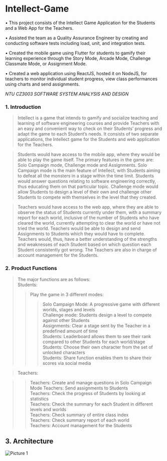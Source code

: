 # Intellect-Game

•	This project consists of the Intellect Game Application for the Students and a Web App for the Teachers. 

•	Assisted the team as a Quality Assurance Engineer by creating and conducting software tests including load, unit, and integration tests.

•	Created the mobile game using Flutter for students to gamify their learning experience through the Story Mode, Arcade Mode, Challenge Classmate Mode, or Assignment Mode. 

•	Created a web application using ReactJS, hosted it on NodeJS, for teachers to monitor individual student progress, view class performances using charts and send assignments. 

*NTU CZ3003 SOFTWARE SYSTEM ANALYSIS AND DESIGN*

### 1. Introduction

> Intellect is a game that intends to gamify and socialize teaching and learning of software engineering courses and provide Teachers with an easy and convenient way to check on their Students’ progress and adapt the game to each Student’s needs. It consists of two separate applications, the Intellect game for the Students and web application for the Teachers.

> Students would have access to the mobile app, where they would be able to play the game itself. The primary features in the game are: Solo Campaign mode, Challenge mode and Assignments. Solo Campaign mode is the main feature of Intellect, with Students aiming to defeat all the monsters in a stage within the time limit. Students would answer questions relating to software engineering correctly, thus educating them on that particular topic. Challenge mode would allow Students to design a level of their own and challenge other Students to compete with themselves in the level that they created.

> Teachers would have access to the web app, where they are able to observe the status of Students currently under them, with a summary report for each world, inclusive of the number of Students who have cleared the world, currently attempting to clear the world or have not tried the world. Teachers would be able to design and send Assignments to Students which they would have to complete. Teachers would, thus, have a better understanding of the strengths and weaknesses of each Student based on which question each Student consistently got wrong. The Teachers are also in charge of account management for the Students.

### 2. Product Functions

> The major functions are as follows:                                                                                                                                 
> Students:                                                                                                                                                         
>> Play the game in 3 different modes:                                                                                                                               
>>> Solo Campaign Mode: A progressive game with different worlds, stages and levels                                                                                   
>>> Challenge mode: Students design a level to compete against other Students                                                                                       
>>> Assignments: Clear a stage sent by the Teacher in a predefined amount of time                                                                                       
>> Students: Leaderboard allows them to see their rank compared to other Students for each world/stage                                                               
>> Students: Choose their own character from the set of unlocked characters                                                                                         
>> Students: Share function enables them to share their scores via social media     

> Teachers:

>> Teachers: Create and manage questions in Solo Campaign Mode Teachers: Send assignments to Students                                                               
>> Teachers: Check the progress of Students by looking at statistics                                                                                                 
>> Teachers: Check the summary for each Student in different levels and worlds                                                                                       
>> Teachers: Check summary of entire class index                                                                                                                     
>> Teachers: Check summary report of each world                                                                                                                     
>> Teachers: Account management for the Students                                                                                                                     

## 3. Architecture

![Picture 1](https://user-images.githubusercontent.com/56465845/118632030-a0135900-b802-11eb-9dd9-6b6bf64f8a2d.png)
